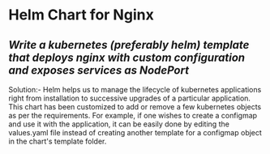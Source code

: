# Helm Chart for Nginx

## _Write a kubernetes (preferably helm) template that deploys nginx with custom configuration and exposes services as NodePort_

Solution:- Helm helps us to manage the lifecycle of kubernetes applications right from installation to successive upgrades of a particular application. This chart has been customized to add or remove a few kubernetes objects as per the requirements. For example, if one wishes to create a configmap and use it with the application, it can be easily done by editing the values.yaml file instead of creating another template for a configmap object in the chart's template folder.

  


